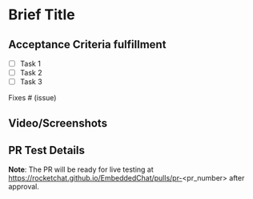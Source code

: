 # Brief Title

## Acceptance Criteria fulfillment

- [ ] Task 1
- [ ] Task 2
- [ ] Task 3

Fixes # (issue)

## Video/Screenshots

## PR Test Details

**Note**: The PR will be ready for live testing at https://rocketchat.github.io/EmbeddedChat/pulls/pr-<pr_number> after approval.


